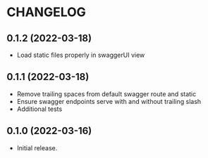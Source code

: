 # CHANGELOG

## 0.1.2 (2022-03-18)

* Load static files properly in swaggerUI view

## 0.1.1 (2022-03-18)

* Remove trailing spaces from default swagger route and static
* Ensure swagger endpoints serve with and without trailing slash
* Additional tests

## 0.1.0 (2022-03-16)

* Initial release.

